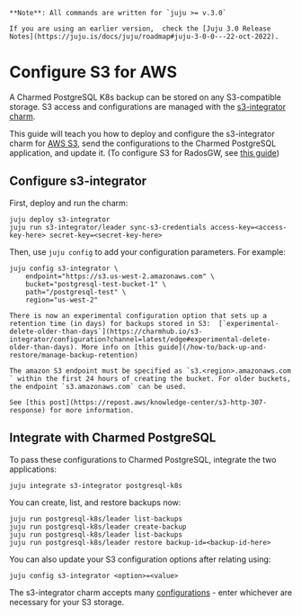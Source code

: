 


```{note}
**Note**: All commands are written for `juju >= v.3.0`

If you are using an earlier version,  check the [Juju 3.0 Release Notes](https://juju.is/docs/juju/roadmap#juju-3-0-0---22-oct-2022).
```

# Configure S3 for AWS
A Charmed PostgreSQL K8s backup can be stored on any S3-compatible storage. S3 access and configurations are managed with the [s3-integrator charm](https://charmhub.io/s3-integrator).

This guide will teach you how to deploy and configure the s3-integrator charm for [AWS S3](https://aws.amazon.com/s3/), send the configurations to the Charmed PostgreSQL application, and update it. (To configure S3 for RadosGW, see [this guide](/how-to/back-up-and-restore/configure-s3-radosgw))

## Configure s3-integrator
First, deploy and run the charm:
```text
juju deploy s3-integrator
juju run s3-integrator/leader sync-s3-credentials access-key=<access-key-here> secret-key=<secret-key-here>
```
Then, use `juju config` to add your configuration parameters. For example:
```text
juju config s3-integrator \
    endpoint="https://s3.us-west-2.amazonaws.com" \
    bucket="postgresql-test-bucket-1" \
    path="/postgresql-test" \
    region="us-west-2"
```
```{note} 
There is now an experimental configuration option that sets up a retention time (in days) for backups stored in S3:  [`experimental-delete-older-than-days`](https://charmhub.io/s3-integrator/configuration?channel=latest/edge#experimental-delete-older-than-days). More info on [this guide](/how-to/back-up-and-restore/manage-backup-retention)
```

```{note} 
The amazon S3 endpoint must be specified as `s3.<region>.amazonaws.com ` within the first 24 hours of creating the bucket. For older buckets, the endpoint `s3.amazonaws.com` can be used.

See [this post](https://repost.aws/knowledge-center/s3-http-307-response) for more information. 
```

## Integrate with Charmed PostgreSQL
To pass these configurations to Charmed PostgreSQL, integrate the two applications:
```
juju integrate s3-integrator postgresql-k8s
```

You can create, list, and restore backups now:

```text
juju run postgresql-k8s/leader list-backups
juju run postgresql-k8s/leader create-backup 
juju run postgresql-k8s/leader list-backups 
juju run postgresql-k8s/leader restore backup-id=<backup-id-here> 
```

You can also update your S3 configuration options after relating using:
```text
juju config s3-integrator <option>=<value>
```

The s3-integrator charm accepts many [configurations](https://charmhub.io/s3-integrator/configure) - enter whichever are necessary for your S3 storage.

